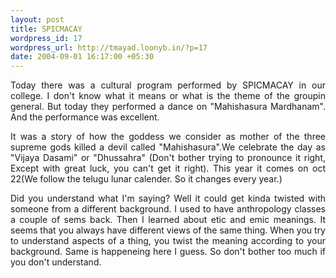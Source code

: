 ```yaml
--- 
layout: post
title: SPICMACAY
wordpress_id: 17
wordpress_url: http://tmayad.loonyb.in/?p=17
date: 2004-09-01 16:17:00 +05:30
---
```

<p align="justify">Today there was a cultural program performed by SPICMACAY in our college. I don't know what it means or what is the theme of the groupin general. But today they performed a dance on "Mahishasura Mardhanam". And the performance was excellent.</p>

<p align="justify">It was a story of how the goddess we consider as mother of the three supreme gods killed a devil called "Mahishasura".We celebrate the  day as "Vijaya Dasami" or "Dhussahra" (Don't bother trying to pronounce it right, Except with great luck, you can't get it right). This year it comes on oct 22(We follow the telugu lunar calender. So it changes every year.)</p>

<p align="justify">Did you understand what I'm saying? Well it could get kinda twisted with someone from a different background. I used to have anthropology classes a couple of sems back. Then I learned about etic and emic meanings. It seems that you always have different views of the same thing. When you try to understand aspects of a thing, you twist the meaning according to your background. Same is happeneing here I guess. So don't bother too much if you don't understand.</p>
